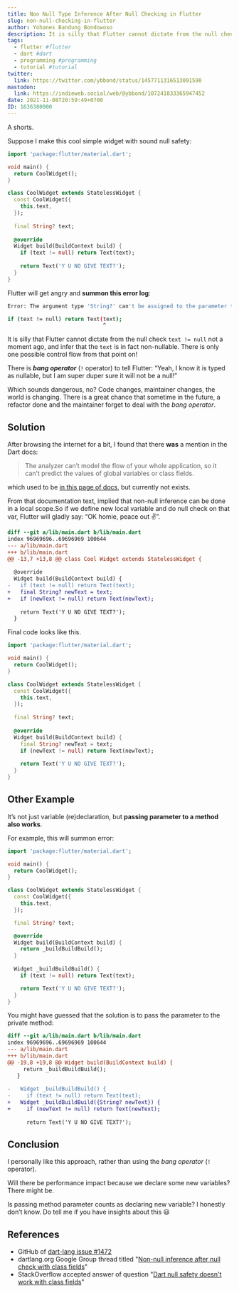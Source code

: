 ```yaml
---
title: Non Null Type Inference After Null Checking in Flutter
slug: non-null-checking-in-flutter
author: Yohanes Bandung Bondowoso
description: It is silly that Flutter cannot dictate from the null check not a moment ago, and infer that a variable is in fact non-nullable. There is only one possible control flow from that point on! Bang operator is risky because there's possibility of neglecting the operator in future refactoring. So I use this approach.
tags:
  - flutter #flutter
  - dart #dart
  - programming #programming
  - tutorial #tutorial
twitter:
  link: https://twitter.com/ybbond/status/1457711316513091590
mastodon:
  link: https://indieweb.social/web/@ybbond/107241833365947452
date: 2021-11-08T20:59:49+0700
ID: 1636380000
---
```


A shorts.

Suppose I make this cool simple widget with sound null safety:

```dart
import 'package:flutter/material.dart';

void main() {
  return CoolWidget();
}

class CoolWidget extends StatelessWidget {
  const CoolWidget({
    this.text,
  });
  
  final String? text;
  
  @override
  Widget build(BuildContext build) {
    if (text != null) return Text(text);
    
    return Text('Y U NO GIVE TEXT?');
  }
}
```

Flutter will get angry and **summon this error log**:

```sh
Error: The argument type 'String?' can't be assigned to the parameter type 'String' because 'String?' is nullable and 'String' isn't.

if (text != null) return Text(text);
                              ^     
```

It is silly that Flutter cannot dictate from the null check `text != null` not a moment ago, and infer that the `text` is in fact non-nullable. There is only one possible control flow from that point on!

There is ***bang operator*** (`!` operator) to tell Flutter: “Yeah, I know it is typed as nullable, but I am super duper sure it will not be a null!”

Which sounds dangerous, no? Code changes, maintainer changes, the world is changing. There is a great chance that sometime in the future, a refactor done and the maintainer forget to deal with the _bang operator_.

## Solution
After browsing the internet for a bit, I found that there **was** a mention in the Dart docs:

 >The analyzer can’t model the flow of your whole application, so it can’t predict the values of global variables or class fields.

which used to be [in this page of docs](https://dart.dev/null-safety), but currently not exists.

From that documentation text, implied that non-null inference can be done in a local scope.So if we define new local variable and do null check on that var, Flutter will gladly say: “OK homie, peace out ✌️”.

```diff
diff --git a/lib/main.dart b/lib/main.dart
index 96969696..69696969 100644
--- a/lib/main.dart
+++ b/lib/main.dart
@@ -13,7 +13,8 @@ class Cool Widget extends StatelessWidget {
      
  @override 
  Widget build(BuildContext build) {
-   if (text != null) return Text(text);
+   final String? newText = text;
+   if (newText != null) return Text(newText);
    
    return Text('Y U NO GIVE TEXT?');
  }
```

Final code looks like this.

```dart
import 'package:flutter/material.dart';

void main() {
  return CoolWidget();
}

class CoolWidget extends StatelessWidget {
  const CoolWidget({
    this.text,
  });
  
  final String? text;
  
  @override
  Widget build(BuildContext build) {
    final String? newText = text;
    if (newText != null) return Text(newText);
    
    return Text('Y U NO GIVE TEXT?');
  }
}
```

## Other Example

It’s not just variable (re)declaration, but **passing parameter to a method also works**.

For example, this will summon error:

```dart
import 'package:flutter/material.dart';

void main() {
  return CoolWidget();
}

class CoolWidget extends StatelessWidget {
  const CoolWidget({
    this.text,
  });

  final String? text;

  @override
  Widget build(BuildContext build) {
    return _buildBuildBuild();
  }
  
  Widget _buildBuildBuild() {
    if (text != null) return Text(text);

    return Text('Y U NO GIVE TEXT?');    
  }
}
```

You might have guessed that the solution is to pass the parameter to the private method:

```diff
diff --git a/lib/main.dart b/lib/main.dart
index 96969696..69696969 100644
--- a/lib/main.dart
+++ b/lib/main.dart
@@ -19,8 +19,8 @@ Widget build(BuildContext build) {
     return _buildBuildBuild();
   }
  
-   Widget _buildBuildBuild() {
-     if (text != null) return Text(text);
+   Widget _buildBuildBuild({String? newText}) {
+     if (newText != null) return Text(newText);
  
      return Text('Y U NO GIVE TEXT?'); 
```

## Conclusion

I personally like this approach, rather than using the _bang operator_ (`!` operator).

Will there be performance impact because we declare some new variables? There might be.

Is passing method parameter counts as declaring new variable? I honestly don’t know. Do tell me if you have insights about this 😃

## References

- GitHub of [dart-lang issue #1472](https://github.com/dart-lang/language/issues/1472)
- dartlang.org Google Group thread titled "[Non-null inference after null check with class fields](https://groups.google.com/a/dartlang.org/g/misc/c/xYKOXNMiFpI)"
- StackOverflow accepted answer of question "[Dart null safety doesn't work with class fields](https://stackoverflow.com/questions/65456958/dart-null-safety-doesnt-work-with-class-fields/65457221#65457221)"
